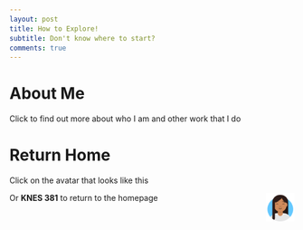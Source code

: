 ```yaml
---
layout: post
title: How to Explore!
subtitle: Don't know where to start?
comments: true
---
```


# About Me
Click to find out more about who I am and other work that I do


# Return Home
Click on the avatar that looks like this

<a href="https://cjsapad.github.io/">
  <img src="/assets/img/avataaars.png" style="height: 50px; width: 50px;" align="right">
</a>
  
Or  **KNES 381** to return to the homepage
